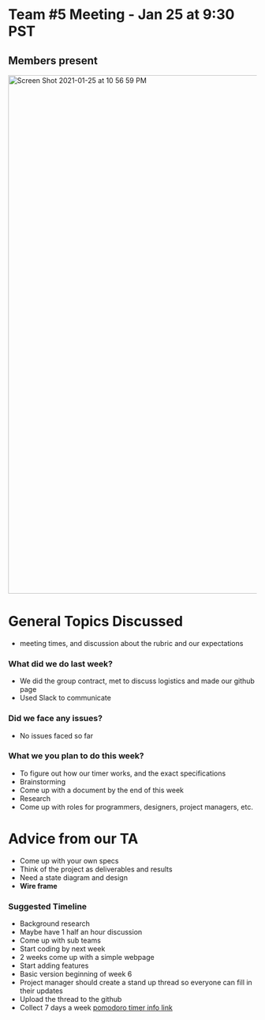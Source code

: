 # Team #5 Meeting - Jan 25 at 9:30 PST

## Members present
<img width="1049" alt="Screen Shot 2021-01-25 at 10 56 59 PM" src="https://user-images.githubusercontent.com/50184924/105806283-e5b0cb00-5f60-11eb-8960-7330027b8299.png">


# General Topics Discussed
- meeting times, and discussion about the rubric and our expectations 

### What did we do last week?
* We did the group contract, met to discuss logistics and made our github page
* Used Slack to communicate

### Did we face any issues? 
* No issues faced so far

### What we you plan to do this week?
* To figure out how our timer works, and the exact specifications
* Brainstorming
* Come up with a document by the end of this week 
* Research
* Come up with roles for programmers, designers, project managers, etc.
# Advice from our TA
* Come up with your own specs
* Think of the project as deliverables and results
* Need a state diagram and design
* **Wire frame**
### Suggested Timeline
* Background research
* Maybe have 1 half an hour discussion
* Come up with sub teams
* Start coding by next week
* 2 weeks come up with a simple webpage
* Start adding features
* Basic version beginning of week 6
* Project manager should create a stand up thread so everyone can fill in their updates
* Upload the thread to the github
* Collect 7 days a week 
[pomodoro timer info link](https://zapier.com/blog/best-pomodoro-apps/)

